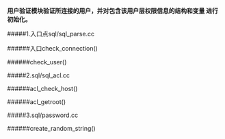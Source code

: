 **用户验证模块验证所连接的用户，并对包含该用户层权限信息的结构和变量
进行初始化。**

#####1.入口点sql/sql_parse.cc

######入口check_connection()

######check_user()




#####2.sql/sql_acl.cc

######acl_check_host()

######acl_getroot()


#####3.sql/password.cc

######create_random_string()


